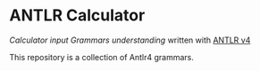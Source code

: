# ANTLR Calculator

_Calculator input Grammars understanding_ written with [ANTLR v4](https://github.com/antlr/antlr4)

This repository is a collection of Antlr4 grammars.